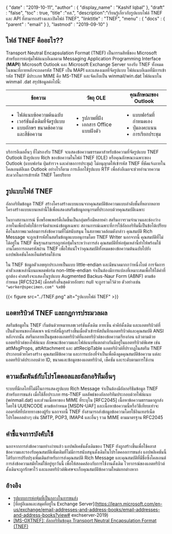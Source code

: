 {
  "date" : "2019-10-11",
  "author" : {
    "display_name" : "Kashif Iqbal"
},
  "draft" : "false",
  "toc" : true,
  "title" :"ทส.",
  "description":"เรียนรู้เกี่ยวกับรูปแบบไฟล์ TNEF และ API ที่สามารถสร้างและเปิดไฟล์ TNEF",
  "linktitle" : "TNEF",
  "menu" : {
    "docs" : {
      "parent" : "email"
}
},
  "lastmod" : "2019-09-10"
}

## ไฟล์ TNEF คืออะไร??

Transport Neutral Encapsulation Format (TNEF) เป็นกรรมสิทธิ์ของ Microsoft สำหรับการห่อหุ้มไฟล์แนบอีเมลตาม Messaging Application Programming Interface (**MAPI**) Microsoft Outlook และ Microsoft Exchange Server รองรับ TNEF ทั้งหมด ในขณะที่ภายหลังจะถอดรหัส TNEF เป็น MAPI และแสดงเมลที่จัดรูปแบบ ไฟล์แนบอีเมลที่มีการเข้ารหัส TNEF มีประเภท MIME คือ MS-TNEF และจัดเก็บเป็น winmail/win.dat ไฟล์แนบใน winmail .dat สรุปข้อมูลต่อไปนี้:


|ข้อความ|วัตถุ OLE|คุณลักษณะของ Outlook
---|---|---|
|<ul><li> ไฟล์แนบข้อความต้นฉบับ</li><li> เวอร์ชันดั้งเดิมที่จัดรูปแบบ</li><li> แบบอักษร ขนาดข้อความ และสีข้อความ</li></ul> |<ul><li> รูปภาพที่ฝัง</li><li> เอกสาร Office แบบฝังตัว</li></ul> |<ul><li> แบบฟอร์มที่กำหนดเอง</li><li> ปุ่มลงคะแนน</li><li> การเรียกประชุม</li></ul>


บริการอีเมลอื่นๆ ที่ไม่รองรับ TNEF จะแสดงข้อความธรรมดาสำหรับข้อความที่จัดรูปแบบ TNEF Outlook ฝังรูปแบบ Rich ของข้อความในไฟล์ TNEF (OLE) หรือคุณลักษณะเฉพาะของ Outlook (แบบฟอร์ม ปุ่มสำรวจ และคำขอการประชุม) ไม่อนุญาตให้เข้ารหัส TNEF ที่ชัดแจ้งภายในไคลเอนต์อีเมล Outlook อย่างไรก็ตาม การเลือกใช้รูปแบบ RTF เพื่อส่งอีเมลจะช่วยอำนวยความสะดวกในการเข้ารหัส TNEF โดยปริยาย

## รูปแบบไฟล์ TNEF

อัลกอริทึมข้อมูล TNEF สร้างโครงสร้างแบบแบนจากคุณสมบัติข้อความแบบลำดับชั้นที่หลากหลาย โครงสร้างแบบแบนเหล่านี้ใช้เพื่อแสดงสตรีมข้อมูลอนุกรมที่ประกอบด้วยคุณสมบัติเฉพาะ

ในบางสถานการณ์ ซึ่งพร็อพเพอร์ตี้เกิดขึ้นเป็นกลุ่มหรือมีหลายค่า สตรีมอาจรวมจำนวนและช่องว่างภายในเพื่อบังคับใช้การจัดตำแหน่งข้อมูลเฉพาะ สถานการณ์เฉพาะที่การใช้อัลกอริทึมนี้เป็นข้อได้เปรียบคือในสภาพแวดล้อมการส่งข้อความที่ไม่สนับสนุน ในสภาพแวดล้อมดังกล่าว คุณสมบัติ Rich Message จะถูกเข้ารหัสในสตรีมข้อมูลแบบอนุกรมโดย TNEF Writer นอกจากนี้ คุณสมบัติที่ไม่ได้อยู่ใน TNEF พื้นฐานสามารถถูกห่อหุ้มในระหว่างการส่ง คุณสมบัติที่ห่อหุ้มเหล่านี้ทำให้พร้อมใช้งานโดยการถอดรหัสผ่าน TNEF เพื่อให้แน่ใจว่าคุณสมบัติทั้งหมดของข้อความต้นฉบับไปยังแอปพลิเคชันไคลเอ็นต์พร้อมใช้งาน

ใน TNEF ข้อมูลตัวเลขทุกประเภทเป็นแบบ little-endian และมีขนาดมากกว่าหนึ่งไบต์ การจัดการค่าตัวเลขเหล่านี้บนแพลตฟอร์ม non-little-endian จำเป็นต้องมีการแปลงที่เหมาะสมเพื่อให้ได้ค่าที่ถูกต้อง ค่าสตริงจะแสดงในรูปแบบ Augmented Backus-Naur Form (ABNF) ตามข้อกำหนด [RFC5234] เมื่อสตริงสิ้นสุดด้วยอักขระ null จะถูกรวมไว้ด้วย ตัวอย่างเช่น `"worker@specimen.com" %x00`

{{< figure src="../TNEF.png" alt="รูปแบบไฟล์ TNEF" >}}

## แอตทริบิวต์ TNEF และกฎการประมวลผล ##

สตรีมข้อมูลใน TNEF เริ่มต้นด้วยหมายเลขเวอร์ชันดั้งเดิม ลายเซ็น ค่าคีย์ดั้งเดิม และแอตทริบิวต์ที่เป็นตัวแทนของโค้ดเพจ หน้ารหัสนี้ถูกสร้างขึ้นเมื่อตัวเข้ารหัสบันทึกแอตทริบิวต์และคุณสมบัติ ANSI หลังจากนั้น สตรีมกลายเป็นชุดของแอตทริบิวต์ที่แอตทริบิวต์ของข้อความเรียงก่อน แล้วตามด้วยแอตทริบิวต์ของไฟล์แนบ ลักษณะข้อความและไฟล์แนบที่แตกต่างกันมีอยู่ในแอตทริบิวต์พิเศษ เช่น attMsgProps, attAttachment และ attRecipTable แอตทริบิวต์ที่ปรากฏในสตรีม TNEF ประกอบด้วยโครงสร้าง คุณสมบัติข้อความ และการแปลงที่จำเป็นเพื่อดึงดูดคุณสมบัติข้อความ แต่ละแอตทริบิวต์ประกอบด้วย ID, ขนาดและข้อมูลของแอตทริบิวต์, เช็คซัม และระดับตามการใช้งาน

## ความสัมพันธ์กับโปรโตคอลและอัลกอริทึมอื่นๆ ##

ระบบที่มีกลไกที่ไม่ดีในการแสดงรูปแบบ Rich Message จำเป็นต้องมีอัลกอริธึมข้อมูล TNEF สำหรับการขนส่ง เมื่อใช้สื่อประเภท ms-TNEF ผลลัพธ์ของอัลกอริทึมประกอบด้วยไฟล์แนบ (winmail.dat) และส่วนเนื้อหาของ MIME ที่ระบุใน [RFC2045] เนื้อหาข้อความธรรมดาถูกส่งโดยใช้ UUENCODE ตามข้อกำหนด [MSDN-UAF] และเนื้อหาข้อความนี้หรือวิธีเทียบเท่าจะถอดรหัสที่ปลายทางของผู้รับ นอกจากนี้ TNEF ยังสามารถส่งข้อมูลข้อความโดยใช้อินเทอร์เน็ตโปรโตคอลต่างๆ เช่น SMTP, POP3, IMAP4 และอื่นๆ รวม MIME ตามมาตรฐาน RFC2045

## คำชี้แจงการบังคับใช้ ##

นอกจากการส่งข้อความอย่างง่ายแล้ว แอปพลิเคชันดั้งเดิมของ TNEF ยังถูกสร้างขึ้นเพื่อใช้คลาสข้อความและรองรับคุณสมบัติเพิ่มเติมที่ไม่มีการสนับสนุนดั้งเดิมในโปรโตคอลการขนส่ง แอปพลิเคชันนี้ได้รับการปรับปรุงเพิ่มเติมสำหรับการส่งคุณสมบัติ Rich Message และคุณสมบัติที่มีชื่อซึ่งไคลเอนต์การส่งข้อความสมัยใหม่ใช้อยู่ทุกวันนี้ เพื่อให้สอดคล้องกับการใช้งานดั้งเดิม ไวยากรณ์ของแอตทริบิวต์ดั้งเดิมจะถูกรักษาไว้ และแอตทริบิวต์พิเศษจะเก็บคุณสมบัติข้อความใหม่แยกต่างหาก

## อ้างอิง

* [รูปแบบการห่อหุ้มที่เป็นกลางในการขนส่ง](https://en.wikipedia.org/wiki/Transport_Neutral_Encapsulation_Format)
* [ที่อยู่อีเมลและสมุดที่อยู่ใน Exchange Server](https://learn.microsoft.com/en-us/exchange/email-addresses-and-address-books/email-addresses-and-address-books?view# exchserver-2019)
* [[MS-OXTNEF]: อัลกอริทึมข้อมูล Transport Neutral Encapsulation Format (TNEF)](https://msdn.microsoft.com/en-us/library/cc425498(v#exchg.80).aspx)


